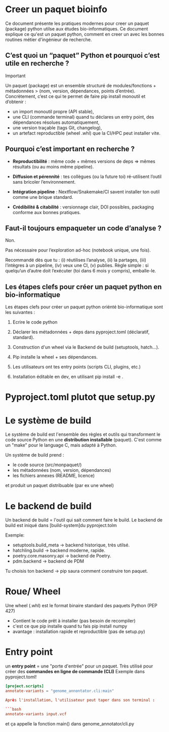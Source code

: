 # Creer un paquet bioinfo


Ce document présente les pratiques modernes pour creer un paquet (package) python utilse aux études bio-informatiques.
Ce document explique ce qu'est un paquet python, comment en creer un avec les bonnes routines métier d'ingénieur de recherche.

##  C’est quoi un “paquet” Python et pourquoi c’est utile en recherche ?

> [!IMPORTANT]
> Un paquet (package) est un ensemble structuré de modules/fonctions + métadonnées > (nom, version, dépendances, points d’entrée). Concrètement, c’est ce qui te permet de faire pip install monoutil et d’obtenir :
>- un import monoutil propre (API stable),
>- une CLI (commande terminal) quand tu déclares un entry point, des dépendances résolues automatiquement,
> - une version traçable (tags Git, changelog),
> - un artefact reproductible (wheel .whl) que la CI/HPC peut installer vite.

## Pourquoi c’est important en recherche ?

- **Reproductibilité** : même code + mêmes versions de deps ⇒ mêmes résultats (ou au moins même pipeline).

- **Diffusion et pérennité** : tes collègues (ou la future toi) ré-utilisent l’outil sans bricoler l’environnement.

- **Intégration pipeline** : Nextflow/Snakemake/CI savent installer ton outil comme une brique standard.

- **Crédibilité & citabilité** : versionnage clair, DOI possibles, packaging conforme aux bonnes pratiques.

## Faut-il toujours empaqueter un code d’analyse ?

Non.

Pas nécessaire pour l’exploration ad-hoc (notebook unique, une fois).

Recommandé dès que tu : (i) réutilises l’analyse, (ii) la partages, (iii) l’intègres à un pipeline, (iv) veux une CI, (v) publies.
Règle simple : si quelqu’un d’autre doit l’exécuter (toi dans 6 mois y compris), emballe-le.

## Les étapes clefs pour créer un paquet python en bio-informatique

Les étapes clefs pour créer un paquet python oriénté bio-informatique sont les suivantes : 

1. Ecrire le code python

2. Déclarer les métadonnées + deps dans pyproject.toml (déclaratif, standard).

3. Construction d'un wheel via le Backend de build (setuptools, hatch…).

4. Pip installe la wheel + ses dépendances.

5. Les utilisateurs ont tes entry points (scripts CLI, plugins, etc.)

6. Installation éditable en dev, en utilisant  pip install -e .

# Pyproject.toml plutot que setup.py


# Le système de build

Le système de build est l'ensemble des règles et outils qui transforment le code source Python en une **distribution installable** (paquet).
C'est comme un "make" pour le language C, mais adapté à Python.

Un système de build prend : 
- le code source (src/monpaquet/)
- les métadonnées (nom, version, dépendances)
- les fichiers annexes (README, licence)

et produit un paquet distribuable (par ex une wheel)

# Le backend de build
Un backend de build = l'outil qui sait comment faire le build.
Le backend de build est iniqué dans [build-system]du pyproject.tolm

Exemple:
- setuptools.build_meta -> backend historique, très utilsé.
- hatchling.build -> backend moderne, rapide.
- poetry.core.masonry.api -> backend de Poetry.
- pdm.backend -> backend de PDM

Tu choisis ton backend -> pip saura comment construire ton paquet.

# Roue/ Wheel

Une wheel (.whl) est le format binaire standard des paquets Python (PEP 427)
- Contient le code prêt à installer (pas besoin de recompiler)
- c'est ce que pip installe quand tu fais pip install numpy
- avantage : installation rapide et reproductible (pas de setup.py)

# Entry point

un **entry point** = une "porte d'entrée" pour un paquet.
Très  utilisé pour créer des **commandes en ligne de commande (CLI)**
 Exemple dans pyproject.toml!

 ```toml
[project.scripts]
annotate-variants = "genome_annontator.cli:main"

Après l'installation, l'utilisateur peut taper dans son terminal : 

```bash
annotate-variants input.vcf
````

et ça appelle la fonction main() dans genome_annotator/cli.py